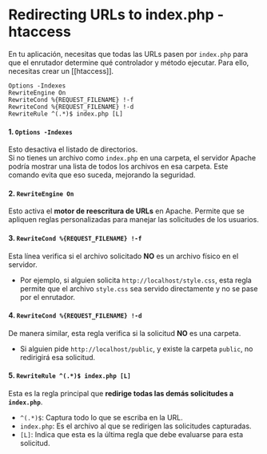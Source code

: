 # **Redirecting URLs to index.php - htaccess**

En tu aplicación, necesitas que todas las URLs pasen por `index.php` para que el enrutador determine qué controlador y método ejecutar. Para ello, necesitas crear un [[htaccess]].

```
Options -Indexes
RewriteEngine On
RewriteCond %{REQUEST_FILENAME} !-f
RewriteCond %{REQUEST_FILENAME} !-d
RewriteRule ^(.*)$ index.php [L]
```

#### 1. **`Options -Indexes`**

Esto desactiva el listado de directorios.  
Si no tienes un archivo como `index.php` en una carpeta, el servidor Apache podría mostrar una lista de todos los archivos en esa carpeta. Este comando evita que eso suceda, mejorando la seguridad.

#### 2. **`RewriteEngine On`**

Esto activa el **motor de reescritura de URLs** en Apache. Permite que se apliquen reglas personalizadas para manejar las solicitudes de los usuarios.

#### 3. **`RewriteCond %{REQUEST_FILENAME} !-f`**

Esta línea verifica si el archivo solicitado **NO** es un archivo físico en el servidor.

- Por ejemplo, si alguien solicita `http://localhost/style.css`, esta regla permite que el archivo `style.css` sea servido directamente y no se pase por el enrutador.

#### 4. **`RewriteCond %{REQUEST_FILENAME} !-d`**

De manera similar, esta regla verifica si la solicitud **NO** es una carpeta.

- Si alguien pide `http://localhost/public`, y existe la carpeta `public`, no redirigirá esa solicitud.

#### 5. **`RewriteRule ^(.*)$ index.php [L]`**

Esta es la regla principal que **redirige todas las demás solicitudes a `index.php`**.

- `^(.*)$`: Captura todo lo que se escriba en la URL.
- `index.php`: Es el archivo al que se redirigen las solicitudes capturadas.
- `[L]`: Indica que esta es la última regla que debe evaluarse para esta solicitud.